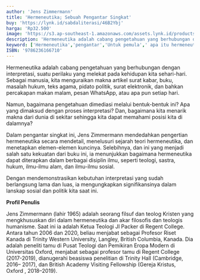 ```yaml
---
author: 'Jens Zimmermann'
title: 'Hermeneutika; Sebuah Pengantar Singkat'
buy: 'https://lynk.id/sabdaliterasi/46B2Ybj'
harga: 'Rp32.500'
image: 'https://s3.ap-southeast-1.amazonaws.com/assets.lynk.id/products/02-08-2024/1722535129463_8819382'
description: 'Hermeneutika adalah cabang pengetahuan yang berhubungan dengan interpretasi, suatu perilaku yang melekat pada kehidupan kita sehari-hari.'
keyword: ['Hermeneutika','pengantar','Untuk pemula',' apa itu hermeneutika?']
ISBN: '9786236166710'
---
```

<p>Hermeneutika adalah cabang pengetahuan yang berhubungan dengan interpretasi, suatu perilaku yang melekat pada kehidupan kita sehari-hari. Sebagai manusia, kita menguraikan makna artikel surat kabar, buku, masalah hukum, teks agama, pidato politik, surat elektronik, dan bahkan percakapan makan malam, pesan WhatsApp, atau apa pun setiap hari.</p><p>Namun, bagaimana pengetahuan dimediasi melalui bentuk-bentuk ini? Apa yang dimaksud dengan proses interpretasi? Dan, bagaimana kita menarik makna dari dunia di sekitar sehingga kita dapat memahami posisi kita di dalamnya?</p><p>Dalam pengantar singkat ini, Jens Zimmermann mendedahkan pengertian hermeneutika secara mendetail, menelusuri sejarah teori hermeneutika, dan menetapkan elemen-elemen kuncinya. Selebihnya, dan ini yang menjadi salah satu kekuatan dari buku ini, ia menunjukkan bagaimana hermeneutika dapat diterapkan dalam berbagai disiplin ilmu, seperti teologi, sastra, hukum, ilmu-ilmu alam, dan ilmu-ilmu sosial. </p><p>Dengan mendemonstrasikan kebutuhan interpretasi yang sudah berlangsung lama dan luas, ia mengungkapkan signifikansinya dalam lanskap sosial dan politik kita saat ini. </p><p><strong>Profil Penulis </strong></p><p>Jens Zimmermann (lahir 1965) adalah seorang filsuf dan teolog Kristen yang mengkhususkan diri dalam hermeneutika dan akar filosofis dan teologis humanisme. Saat ini ia adalah Ketua Teologi JI Packer di Regent College. Antara tahun 2006 dan 2020, beliau menjabat sebagai Profesor Riset Kanada di Trinity Western University, Langley, British Columbia, Kanada. Dia adalah peneliti tamu di Pusat Teologi dan Pemikiran Eropa Modern di Universitas Oxford, menjabat sebagai profesor tamu di Regent College (2017-2019), dianugerahi beasiswa penelitian di Trinity Hall (Cambridge, 2016– 2017), dan British Academy Visiting Fellowship (Gereja Kristus, Oxford , 2018–2019).</p>

